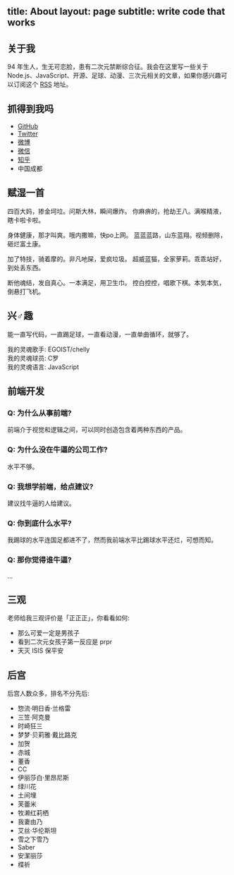 title: About
layout: page
subtitle: write code that works
---

## 关于我

94 年生人，生无可恋脸，患有二次元禁断综合征。我会在这里写一些关于 Node.js、JavaScript、开源、足球、动漫、三次元相关的文章，如果你感兴趣可以订阅这个 [RSS](/atom.xml) 地址。

## 抓得到我吗

- [GitHub](https://github.com/egoist)
- [Twitter](https://twitter.com/shomin_sample)
- [微博](http://weibo.com/zengxinyu)
- [微信](http://ww4.sinaimg.cn/large/a15b4afegw1f0nf2nlbzuj20n00ydtck)
- [知乎](https://www.zhihu.com/people/egoistian)
- 中国成都

## 赋湿一首

四百大妈，掺金坷垃。问斯大林，瞬间爆炸。
你麻痹的，抢劫王八。满喉精液，瞎卡啦卡啦。 

身体健康，那才叫爽。哦内撒嘛，快po上网。
蓝蓝蓝路，山东蓝翔。视频删除，砸烂富土康。 

加了特技，骑着摩的。非凡吔屎，爱疯垃圾。
超威蓝猫，全家萝莉。乖乖站好，到处丢东西。 

断他魂结，发自真心。一本满足，用卫生巾。
控白控控，唱歌下棋。本気本気，倒悬打飞机。

## 兴♂趣

能一直写代码，一直踢足球，一直看动漫，一直单曲循环，就够了。

我的灵魂歌手: EGOIST/chelly  
我的灵魂球员: C罗  
我的灵魂语言: JavaScript  

## 前端开发

### Q: 为什么从事前端?

前端介于视觉和逻辑之间，可以同时创造包含着两种东西的产品。

### Q: 为什么没在牛逼的公司工作?

水平不够。

### Q: 我想学前端，给点建议?

建议找牛逼的人给建议。

### Q: 你到底什么水平?

我踢球的水平连国足都进不了，然而我前端水平比踢球水平还烂，可想而知。

### Q: 那你觉得谁牛逼?

...

## 三观

老师给我三观评价是「正正正」，你看看如何:

- 那么可爱一定是男孩子
- 看到二次元女孩子第一反应是 prpr
- 天灭 ISIS 保平安

## 后宫

后宫人数众多，排名不分先后:

- 惣流·明日香·兰格雷
- 三笠·阿克曼
- 时崎狂三
- 梦梦·贝莉雅·戴比路克
- 加贺
- 赤城
- 董香
- CC
- 伊丽莎白·里昂尼斯
- 绿川花
- 土间埋
- 芙蕾米
- 牧濑红莉栖
- 我妻由乃
- 艾丝·华伦斯坦
- 雪之下雪乃
- Saber
- 安潔丽莎
- 楪祈
